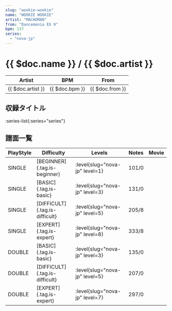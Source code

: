```yaml
---
slug: "wookie-wookie"
name: "WOOKIE WOOKIE"
artist: "MACHOMAN"
from: "Dancemania EX 9"
bpm: 137
series:
  - "nova-jp"
---
```


# {{ $doc.name }} / {{ $doc.artist }}

|Artist|BPM|From|
|------|---|----|
|{{ $doc.artist }}|{{ $doc.bpm }}|{{ $doc.from }}|

## 収録タイトル

:series-list{:series="series"}

## 譜面一覧

|PlayStyle|Difficulty|Levels|Notes|Movie|
|---------|----------|------|-----|-----|
|SINGLE|[BEGINNER]{.tag.is-beginner}|<div class="field is-grouped is-grouped-multiline"> :level{slug="nova-jp" level=1}</div>|101/0||
|SINGLE|[BASIC]{.tag.is-basic}|<div class="field is-grouped is-grouped-multiline"> :level{slug="nova-jp" level=3}</div>|131/0||
|SINGLE|[DIFFICULT]{.tag.is-difficult}|<div class="field is-grouped is-grouped-multiline"> :level{slug="nova-jp" level=5}</div>|205/8||
|SINGLE|[EXPERT]{.tag.is-expert}|<div class="field is-grouped is-grouped-multiline"> :level{slug="nova-jp" level=8}</div>|333/8||
|DOUBLE|[BASIC]{.tag.is-basic}|<div class="field is-grouped is-grouped-multiline"> :level{slug="nova-jp" level=3}</div>|135/0||
|DOUBLE|[DIFFICULT]{.tag.is-difficult}|<div class="field is-grouped is-grouped-multiline"> :level{slug="nova-jp" level=5}</div>|207/0||
|DOUBLE|[EXPERT]{.tag.is-expert}|<div class="field is-grouped is-grouped-multiline"> :level{slug="nova-jp" level=7}</div>|297/0||
